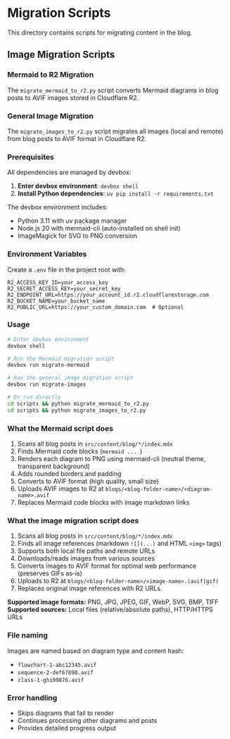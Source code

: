 # Migration Scripts

This directory contains scripts for migrating content in the blog.

## Image Migration Scripts

### Mermaid to R2 Migration

The `migrate_mermaid_to_r2.py` script converts Mermaid diagrams in blog posts to AVIF images stored in Cloudflare R2.

### General Image Migration

The `migrate_images_to_r2.py` script migrates all images (local and remote) from blog posts to AVIF format in Cloudflare R2.

### Prerequisites

All dependencies are managed by devbox:

1. **Enter devbox environment**: `devbox shell`
2. **Install Python dependencies**: `uv pip install -r requirements.txt`

The devbox environment includes:

- Python 3.11 with uv package manager
- Node.js 20 with mermaid-cli (auto-installed on shell init)
- ImageMagick for SVG to PNG conversion

### Environment Variables

Create a `.env` file in the project root with:

```env
R2_ACCESS_KEY_ID=your_access_key
R2_SECRET_ACCESS_KEY=your_secret_key
R2_ENDPOINT_URL=https://your_account_id.r2.cloudflarestorage.com
R2_BUCKET_NAME=your_bucket_name
R2_PUBLIC_URL=https://your_custom_domain.com  # Optional
```

### Usage

```bash
# Enter devbox environment
devbox shell

# Run the Mermaid migration script
devbox run migrate-mermaid

# Run the general image migration script
devbox run migrate-images

# Or run directly
cd scripts && python migrate_mermaid_to_r2.py
cd scripts && python migrate_images_to_r2.py
```

### What the Mermaid script does

1. Scans all blog posts in `src/content/blog/*/index.mdx`
2. Finds Mermaid code blocks (`mermaid ... `)
3. Renders each diagram to PNG using mermaid-cli (neutral theme, transparent background)
4. Adds rounded borders and padding
5. Converts to AVIF format (high quality, small size)
6. Uploads AVIF images to R2 at `blogs/<blog-folder-name>/<diagram-name>.avif`
7. Replaces Mermaid code blocks with image markdown links

### What the image migration script does

1. Scans all blog posts in `src/content/blog/*/index.mdx`
2. Finds all image references (markdown `![](...)` and HTML `<img>` tags)
3. Supports both local file paths and remote URLs
4. Downloads/reads images from various sources
5. Converts images to AVIF format for optimal web performance (preserves GIFs as-is)
6. Uploads to R2 at `blogs/<blog-folder-name>/<image-name>.(avif|gif)`
7. Replaces original image references with R2 URLs

**Supported image formats:** PNG, JPG, JPEG, GIF, WebP, SVG, BMP, TIFF
**Supported sources:** Local files (relative/absolute paths), HTTP/HTTPS URLs

### File naming

Images are named based on diagram type and content hash:

- `flowchart-1-abc12345.avif`
- `sequence-2-def67890.avif`
- `class-1-ghi09876.avif`

### Error handling

- Skips diagrams that fail to render
- Continues processing other diagrams and posts
- Provides detailed progress output

